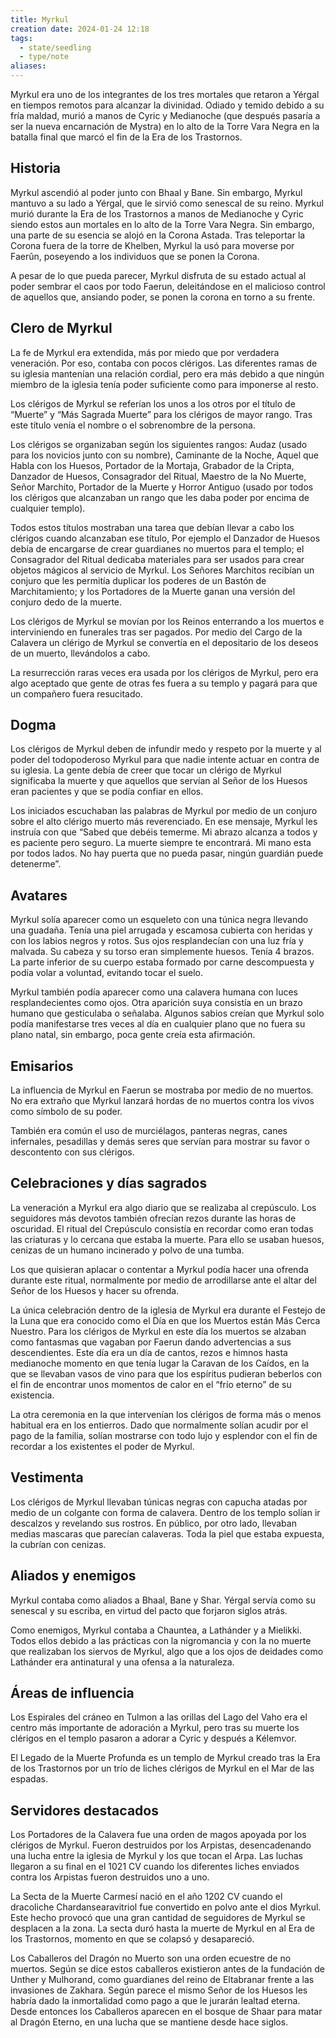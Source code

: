 ```yaml
---
title: Myrkul
creation date: 2024-01-24 12:18
tags:
  - state/seedling
  - type/note
aliases:
---
```


Myrkul era uno de los integrantes de los tres mortales que retaron a Yérgal en tiempos remotos para alcanzar la divinidad. Odiado y temido debido a su fría maldad, murió a manos de Cyric y Medianoche (que después pasaría a ser la nueva encarnación de Mystra) en lo alto de la Torre Vara Negra en la batalla final que marcó el fin de la Era de los Trastornos.

## Historia

Myrkul ascendió al poder junto con Bhaal y Bane. Sin embargo, Myrkul mantuvo a su lado a Yérgal, que le sirvió como senescal de su reino. Myrkul murió durante la Era de los Trastornos a manos de Medianoche y Cyric siendo estos aun mortales en lo alto de la Torre Vara Negra. Sin embargo, una parte de su esencia se alojó en la Corona Astada. 
Tras teleportar la Corona fuera de la torre de Khelben, Myrkul la usó para moverse por Faerûn, poseyendo a los individuos que se ponen la Corona.

A pesar de lo que pueda parecer, Myrkul disfruta de su estado actual al poder sembrar el caos por todo Faerun, deleitándose en el malicioso control de aquellos que, ansiando poder, se ponen la corona en torno a su frente.

## Clero de Myrkul

La fe de Myrkul era extendida, más por miedo que por verdadera veneración. Por eso, contaba con pocos clérigos. Las diferentes ramas de su iglesia mantenían una relación cordial, pero era más debido a que ningún miembro de la iglesia tenía poder suficiente como para imponerse al resto.

Los clérigos de Myrkul se referían los unos a los otros por el título de “Muerte” y “Más Sagrada Muerte” para los clérigos de mayor rango. Tras este título venía el nombre o el sobrenombre de la persona.

Los clérigos se organizaban según los siguientes rangos: Audaz (usado para los novicios junto con su nombre), Caminante de la Noche, Aquel que Habla con los Huesos, Portador de la Mortaja, Grabador de la Cripta, Danzador de Huesos, Consagrador del Ritual, Maestro de la No Muerte, Señor Marchito, Portador de la Muerte y Horror Antiguo (usado por todos los clérigos que alcanzaban un rango que les daba poder por encima de cualquier templo).

Todos estos títulos mostraban una tarea que debían llevar a cabo los clérigos cuando alcanzaban ese título, Por ejemplo el Danzador de Huesos debía de encargarse de crear guardianes no muertos para el templo; el Consagrador del Ritual dedicaba materiales para ser usados para crear objetos mágicos al servicio de Myrkul. Los Señores Marchitos recibían un conjuro que les permitía duplicar los poderes de un Bastón de Marchitamiento; y los Portadores de la Muerte ganan una versión del conjuro dedo de la muerte.

Los clérigos de Myrkul se movían por los Reinos enterrando a los muertos e interviniendo en funerales tras ser pagados. Por medio del Cargo de la Calavera un clérigo de Myrkul se convertía en el depositario de los deseos de un muerto, llevándolos a cabo.

La resurrección raras veces era usada por los clérigos de Myrkul, pero era algo aceptado que gente de otras fes fuera a su templo y pagará para que un compañero fuera resucitado.

## Dogma

Los clérigos de Myrkul deben de infundir medo y respeto por la muerte y al poder del todopoderoso Myrkul para que nadie intente actuar en contra de su iglesia. La gente debía de creer que tocar un clérigo de Myrkul significaba la muerte y que aquellos que servían al Señor de los Huesos eran pacientes y que se podía confiar en ellos.

Los iniciados escuchaban las palabras de Myrkul por medio de un conjuro sobre el alto clérigo muerto más reverenciado. En ese mensaje, Myrkul les instruía con que “Sabed que debéis temerme. Mi abrazo alcanza a todos y es paciente pero seguro. La muerte siempre te encontrará. Mi mano esta por todos lados. No hay puerta que no pueda pasar, ningún guardián puede detenerme”.

## Avatares

Myrkul solía aparecer como un esqueleto con una túnica negra llevando una guadaña. Tenía una piel arrugada y escamosa cubierta con heridas y con los labios negros y rotos. Sus ojos resplandecían con una luz fría y malvada. Su cabeza y su torso eran simplemente huesos. Tenía 4 brazos. La parte inferior de su cuerpo estaba formado por carne descompuesta y podía volar a voluntad, evitando tocar el suelo.

Myrkul también podía aparecer como una calavera humana con luces resplandecientes como ojos. Otra aparición suya consistía en un brazo humano que gesticulaba o señalaba. Algunos sabios creían que Myrkul solo podía manifestarse tres veces al día en cualquier plano que no fuera su plano natal, sin embargo, poca gente creía esta afirmación.

## Emisarios

La influencia de Myrkul en Faerun se mostraba por medio de no muertos. No era extraño que Myrkul lanzará hordas de no muertos contra los vivos como símbolo de su poder.

También era común el uso de murciélagos, panteras negras, canes infernales, pesadillas y demás seres que servían para mostrar su favor o descontento con sus clérigos.

## Celebraciones y días sagrados

La veneración a Myrkul era algo diario que se realizaba al crepúsculo. Los seguidores más devotos también ofrecían rezos durante las horas de oscuridad. El ritual del Crepúsculo consistía en recordar como eran todas las criaturas y lo cercana que estaba la muerte. Para ello se usaban huesos, cenizas de un humano incinerado y polvo de una tumba.

Los que quisieran aplacar o contentar a Myrkul podía hacer una ofrenda durante este ritual, normalmente por medio de arrodillarse ante el altar del Señor de los Huesos y hacer su ofrenda.

La única celebración dentro de la iglesia de Myrkul era durante el Festejo de la Luna que era conocido como el Día en que los Muertos están Más Cerca Nuestro. Para los clérigos de Myrkul en este día los muertos se alzaban como fantasmas que vagaban por Faerun dando advertencias a sus descendientes. Este día era un día de cantos, rezos e himnos hasta medianoche momento en que tenía lugar la Caravan de los Caídos, en la que se llevaban vasos de vino para que los espíritus pudieran beberlos con el fin de encontrar unos momentos de calor en el “frío eterno” de su existencia.

La otra ceremonia en la que intervenían los clérigos de forma más o menos habitual era en los entierros. Dado que normalmente solían acudir por el pago de la familia, solían mostrarse con todo lujo y esplendor con el fin de recordar a los existentes el poder de Myrkul.

## Vestimenta

Los clérigos de Myrkul llevaban túnicas negras con capucha atadas por medio de un colgante con forma de calavera. Dentro de los templo solían ir descalzos y revelando sus rostros. En público, por otro lado, llevaban medias mascaras que parecían calaveras. Toda la piel que estaba expuesta, la cubrían con cenizas.

## Aliados y enemigos

Myrkul contaba como aliados a Bhaal, Bane y Shar. Yérgal servía como su senescal y su escriba, en virtud del pacto que forjaron siglos atrás.

Como enemigos, Myrkul contaba a Chauntea, a Lathánder y a Mielikki. Todos ellos debido a las prácticas con la nigromancia y con la no muerte que realizaban los siervos de Myrkul, algo que a los ojos de deidades como Lathánder era antinatural y una ofensa a la naturaleza.

  

## Áreas de influencia

Los Espirales del cráneo en Tulmon a las orillas del Lago del Vaho era el centro más importante de adoración a Myrkul, pero tras su muerte los clérigos en el templo pasaron a adorar a Cyric y después a Kélemvor.

El Legado de la Muerte Profunda es un templo de Myrkul creado tras la Era de los Trastornos por un trío de liches clérigos de Myrkul en el Mar de las espadas.

## Servidores destacados

Los Portadores de la Calavera fue una orden de magos apoyada por los clérigos de Myrkul. Fueron destruidos por los Arpistas, desencadenando una lucha entre la iglesia de Myrkul y los que tocan el Arpa. Las luchas llegaron a su final en el 1021 CV cuando los diferentes liches enviados contra los Arpistas fueron destruidos uno a uno.

La Secta de la Muerte Carmesí nació en el año 1202 CV cuando el dracoliche Chardansearavitriol fue convertido en polvo ante el dios Myrkul. Este hecho provocó que una gran cantidad de seguidores de Myrkul se desplacen a la zona. La secta duró hasta la muerte de Myrkul en al Era de los Trastornos, momento en que se colapsó y desapareció.

Los Caballeros del Dragón no Muerto son una orden ecuestre de no muertos. Según se dice estos caballeros existieron antes de la fundación de Unther y Mulhorand, como guardianes del reino de Eltabranar frente a las invasiones de Zakhara. Según parece el mismo Señor de los Huesos les habría dado la inmortalidad como pago a que le jurarán lealtad eterna. Desde entonces los Caballeros aparecen en el bosque de Shaar para matar al Dragón Eterno, en una lucha que se mantiene desde hace siglos.